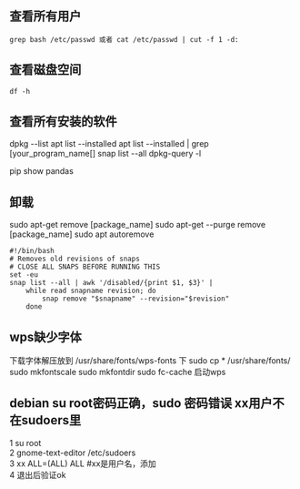 ## 查看所有用户

```shell
grep bash /etc/passwd 或者 cat /etc/passwd | cut -f 1 -d:  
```

## 查看磁盘空间

```shell
df -h
```

## 查看所有安装的软件
dpkg --list
apt list --installed
apt list --installed | grep [your_program_name[]
snap list --all
dpkg-query -l

pip show pandas

## 卸载
sudo apt-get remove [package_name]
sudo apt-get --purge remove [package_name]
sudo apt autoremove

```shell
#!/bin/bash
# Removes old revisions of snaps
# CLOSE ALL SNAPS BEFORE RUNNING THIS
set -eu
snap list --all | awk '/disabled/{print $1, $3}' |
    while read snapname revision; do
        snap remove "$snapname" --revision="$revision"
    done
```


## wps缺少字体
下载字体解压放到 /usr/share/fonts/wps-fonts 下
sudo cp * /usr/share/fonts/
sudo mkfontscale
sudo mkfontdir
sudo fc-cache
启动wps

## debian su root密码正确，sudo 密码错误 xx用户不在sudoers里
1 su root  
2 gnome-text-editor /etc/sudoers  
3 xx ALL=(ALL) ALL #xx是用户名，添加  
4 退出后验证ok  
